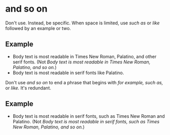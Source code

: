 # and so on

Don't use. Instead, be specific. When space is limited, use *such as* or *like* followed by an example or two.

## Example

- Body text is most readable in Times New Roman, Palatino, and other serif fonts. (Not *Body text is most readable in Times New Roman, Palatino, and so on.*)
- Body text is most readable in serif fonts like Palatino.  

Don't use *and so on* to end a phrase that begins with *for example, such as,* or *like.* It's redundant.

## Example

- Body text is most readable in serif fonts, such as Times New Roman and Palatino. (Not *Body text is most readable in serif fonts, such as Times New Roman, Palatino, and so on.*)
